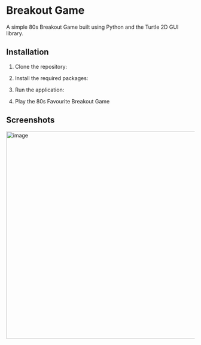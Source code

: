 # Breakout Game
A simple 80s Breakout Game built using Python and the Turtle 2D GUI library. 

## Installation
1. Clone the repository:

2. Install the required packages:

3. Run the application:

4. Play the 80s Favourite Breakout Game
   

## Screenshots
<img width="555" alt="image" src="https://github.com/user-attachments/assets/4ecbf753-e45b-44ba-8984-17a2918df62d" />
